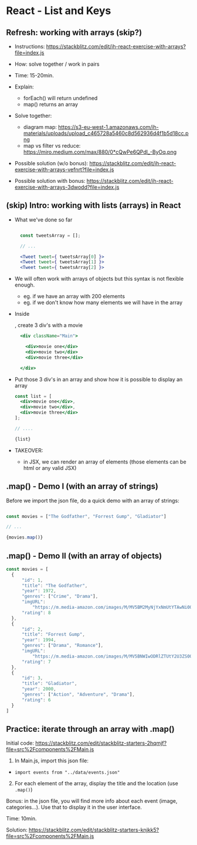 
# React - List and Keys

<!-- 

Status: draft

@Luis: 
- This unit has improved a lot with v6.1
- Consider following steps students portal instead (do "popcorn-time" but follow steps from this unit, so that students understand the logical process)

-->




## Refresh: working with arrays (skip?)

<!-- Goal: refresh forEach() & map() -->

- Instructions: https://stackblitz.com/edit/ih-react-exercise-with-arrays?file=index.js
  
- How: solve together / work in pairs
- Time: 15-20min.



- Explain: 
    - forEach() will return undefined
    - map() returns an array


- Solve together:
  - diagram map: https://s3-eu-west-1.amazonaws.com/ih-materials/uploads/upload_c465728a5460c8d562936d4f1b5d18cc.png
  - map vs filter vs reduce: https://miro.medium.com/max/880/0*cQwPe6QPdl_-ByOq.png


- Possible solution (w/o bonus): https://stackblitz.com/edit/ih-react-exercise-with-arrays-vefnrt?file=index.js

- Possible solution with bonus: https://stackblitz.com/edit/ih-react-exercise-with-arrays-3dwodd?file=index.js








## (skip) Intro: working with lists (arrays) in React


- What we've done so far

  ```jsx

    const tweetsArray = [];

    // ...

    <Tweet tweet={ tweetsArray[0] }>
    <Tweet tweet={ tweetsArray[1] }>
    <Tweet tweet={ tweetsArray[2] }>

  ```

- We will often work with arrays of objects but this syntax is not flexible enough.
  - eg. if we have an array with 200 elements
  - eg. if we don't know how many elements we will have in the array


- Inside <Main />, create 3 div's with a movie
  <!-- @update: use MovieList instead of Main -->

  ```jsx
    <div className="Main">

      <div>movie one</div>
      <div>movie two</div> 
      <div>movie three</div>

    </div>
  ```

- Put those 3 div's in an array and show how it is possible to display an array

  ```jsx
  const list = [
    <div>movie one</div>, 
    <div>movie two</div>, 
    <div>movie three</div>
  ];
  
  // ....
  
  {list}
  ```


- TAKEOVER: 
  - in JSX, we can render an array of elements (those elements can be html or any valid JSX)



## .map() - Demo I (with an array of strings)

Before we import the json file, do a quick demo with an array of strings:


  ```js

  const movies = ["The Godfather", "Forrest Gump", "Gladiator"]

  // ...

  {movies.map()}

  ```


## .map() - Demo II (with an array of objects)


```js
const movies = [
  {
      "id": 1,
      "title": "The Godfather",
      "year": 1972,
      "genres": ["Crime", "Drama"],
      "imgURL":
          "https://m.media-amazon.com/images/M/MV5BM2MyNjYxNmUtYTAwNi00MTYxLWJmNWYtYzZlODY3ZTk3OTFlXkEyXkFqcGdeQXVyNzkwMjQ5NzM@._V1_UY268_CR3,0,182,268_AL_.jpg",
      "rating": 8
  },
  {
      "id": 2,
      "title": "Forrest Gump",
      "year": 1994,
      "genres": ["Drama", "Romance"],
      "imgURL":
          "https://m.media-amazon.com/images/M/MV5BNWIwODRlZTUtY2U3ZS00Yzg1LWJhNzYtMmZiYmEyNmU1NjMzXkEyXkFqcGdeQXVyMTQxNzMzNDI@._V1_UY268_CR1,0,182,268_AL_.jpg",
      "rating": 7
  },
  {
      "id": 3,
      "title": "Gladiator",
      "year": 2000,
      "genres": ["Action", "Adventure", "Drama"],
      "rating": 6
  }
]
```



## Practice: iterate through an array with .map()

<!-- @todo: convert to the new version of stackblitz -->

Initial code: https://stackblitz.com/edit/stackblitz-starters-2hqmjf?file=src%2Fcomponents%2FMain.js


1. In Main.js, import this json file:
  - `import events from "../data/events.json"`
2. For each element of the array, display the title and the location (use `.map()`)

Bonus: in the json file, you will find more info about each event (image, categories...). Use that to display it in the user interface.


Time: 10min.

Solution: https://stackblitz.com/edit/stackblitz-starters-knjkk5?file=src%2Fcomponents%2FMain.js


